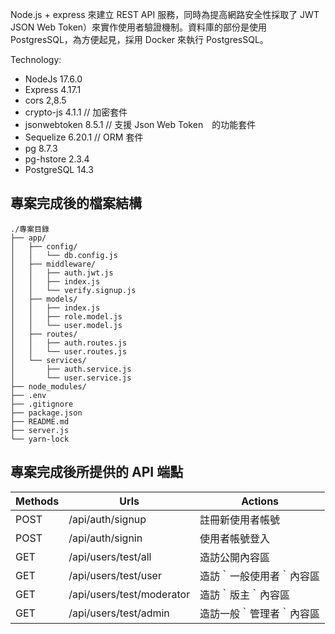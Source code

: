 Node.js + express 來建立 REST API 服務，同時為提高網路安全性採取了 JWT JSON Web Token）來實作使用者驗證機制。資料庫的部份是使用 PostgresSQL，為方便起見，採用 Docker 來執行 PostgresSQL。

Technology:
- NodeJs 17.6.0
- Express 4.17.1
- cors 2,8.5
- crypto-js 4.1.1       // 加密套件
- jsonwebtoken 8.5.1    // 支援 Json Web Token　的功能套件
- Sequelize 6.20.1      // ORM 套件
- pg 8.7.3
- pg-hstore 2.3.4
- PostgreSQL 14.3

## 專案完成後的檔案結構

```
./專案目錄
├── app/
│	├── config/
│   │	└── db.config.js
│	├── middleware/
│   │	├── auth.jwt.js
│   │	├── index.js
│   │	└── verify.signup.js
│	├── models/
│   │	├── index.js
│   │	├── role.model.js
│   │	└── user.model.js
│	├── routes/
│   │	├── auth.routes.js
│   │	└── user.routes.js
│   └── services/
│   	├── auth.service.js
│   	└── user.service.js
├── node_modules/
├── .env
├── .gitignore
├── package.json
├── README.md
├── server.js
└── yarn-lock
```

## 專案完成後所提供的 API 端點

|Methods|Urls|Actions|
|-------|-----------------------------|-------------------------------------------------|
|POST| /api/auth/signup|註冊新使用者帳號|
|POST| /api/auth/signin|使用者帳號登入|
|GET| /api/users/test/all|造訪公開內容區|
|GET| /api/users/test/user|造訪｀一般使用者｀內容區|
|GET| /api/users/test/moderator| 造訪｀版主｀內容區|
|GET| /api/users/test/admin| 造訪一般｀管理者｀內容區|
